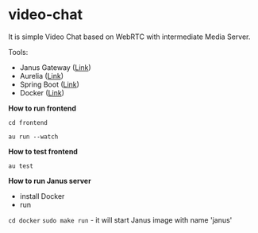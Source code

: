 # video-chat

It is simple Video Chat based on WebRTC with intermediate Media Server.

Tools:

- Janus Gateway ([Link](https://github.com/meetecho/janus-gateway))
- Aurelia ([Link](http://aurelia.io/))
- Spring Boot ([Link](https://projects.spring.io/spring-boot/))
- Docker ([Link](https://www.docker.com/))

**How to run frontend**

`cd frontend`

`au run --watch`

**How to test frontend**

`au test`

**How to run Janus server**

- install Docker
- run

`cd docker`
`sudo make run` - it will start Janus image with name 'janus'